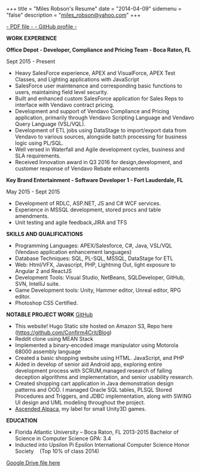 +++
title = "Miles Robson's Resume"
date = "2014-04-09"
sidemenu = "false"
description = "miles_robson@yahoo.com"
+++

[ - PDF file - ](https://drive.google.com/open?id=0B4ZgURhHzuGKX1BUUXVEVExLQUE)[ - GitHub profile -](https://github.com/Confirm4Crit)

**WORK EXPERIENCE**

**Office Depot - Developer, Compliance and Pricing Team - Boca Raton, FL**

Sept 2015 - Present

- Heavy SalesForce experience, APEX and VisualForce, APEX Test Classes, and Lighting applications with JavaScript
- SalesForce user maintenance and corresponding basic functions to users, maintaining field level security.
- Built and enhanced custom SalesForce application for Sales Reps to interface with Vendavo contract pricing.
- Development and support of Vendavo Compliance and Pricing application, primarily through Vendavo Scripting Language and Vendavo Query Language (VSL/VQL).
- Development of ETL jobs using DataStage to import/export data from Vendavo to various sources, alongside batch processing for business logic using PL/SQL.
- Well versed in Waterfall and Agile development cycles, business and SLA requirements.
- Received Innovation award in Q3 2016 for design,development, and customer response of Vendavo Rebate enhancements

**Key Brand Entertainment - Software Developer 1 - Fort Lauderdale, FL**

May 2015 - Sept 2015

- Development of RDLC, ASP.NET, JS and C# WCF services.
- Experience in MSSQL development, stored procs and table amendments.
- Unit testing and agile feedback,JIRA and TFS

**SKILLS AND QUALIFICATIONS**

- Programming Languages: APEX/Salesforce, C#, Java, VSL/VQL (Vendavo application enhancement languages)
- Database Techniques: SQL, PL-SQL, MSSQL, DataStage for ETL
- Web: Html/VFX, Javascript, PHP, Lightning Out, light exposure to Angular 2 and ReactJS
- Development Tools: Visual Studio, NetBeans, SQLDeveloper, GitHub, SVN, IntelliJ suite.
- Game Development tools: Unity, Hammer editor, Unreal editor, RPG editor.
- Photoshop CS5 Certified.

**NOTABLE PROJECT WORK** [GitHub](https://github.com/Confirm4Crit)

- This website! Hugo Static site hosted on Amazon S3, Repo here (https://github.com/Confirm4Crit/Blog)
- Reddit clone using MEAN Stack
- Implemented a binary-encoded image manipulator using Motorola 68000 assembly language
- Created a basic shopping website using HTML. JavaScript, and PHP
- Aided in develop of senior aid Android app, exploring entire development process with SCRUM,managed research of falling deception algorithms and implementation, and senior usability research.
- Created shopping cart application in Java demonstration design patterns and OOD. I managed Oracle SQL tables, PLSQL Stored Procedures and Triggers, and JDBC implementation, along with SWING UI design and UML modeling throughout the project.  
- [Ascended Alpaca](ascendedalpaca.com), my label for small Unity3D games.

**EDUCATION**

- Florida Atlantic University – Boca Raton, FL 2013-2015 Bachelor of Science in Computer Science GPA: 3.4 
 - Inducted into Upsilon Pi Epsilon International Computer Science Honor Society    (Top 10% of class 2014)

[Google Drive file here](https://docs.google.com/document/d/1JyuxOFC4lN1gK0rXX68fhmx2x7PqVU-9-eq-Ynr2WJs/edit?usp=sharing)